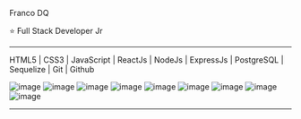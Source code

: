 Franco DQ

⭐ Full Stack Developer Jr

_________________________________
HTML5 | CSS3 | JavaScript | ReactJs | NodeJs | ExpressJs | PostgreSQL | Sequelize | Git | Github

![image](https://user-images.githubusercontent.com/83846633/158405340-8363a021-fd7d-4710-be77-6004ba94e278.png) ![image](https://user-images.githubusercontent.com/83846633/158405802-4a544a4c-3f59-439a-8e6e-e53794c531c7.png) ![image](https://user-images.githubusercontent.com/83846633/158405841-a4e64ac2-7409-4202-a728-4da356f13ec9.png) ![image](https://user-images.githubusercontent.com/83846633/158405880-368f9da7-ed51-40bd-bb1c-8576b2024df5.png) ![image](https://user-images.githubusercontent.com/83846633/158405912-212ae6c0-29b9-44a0-ad68-0667de380fe3.png) ![image](https://user-images.githubusercontent.com/83846633/158406031-801125d4-e6c4-4b1f-ac19-38c6e00b3155.png) ![image](https://user-images.githubusercontent.com/83846633/158406089-5f0d2e7b-5842-4bfa-980c-91a912f47623.png) ![image](https://user-images.githubusercontent.com/83846633/158406126-6115da86-5638-4be8-920c-07081d55cbd7.png) ![image](https://user-images.githubusercontent.com/83846633/158406187-79a816ae-77fb-401b-9fe7-1eb22f41352d.png)

_________________________________


